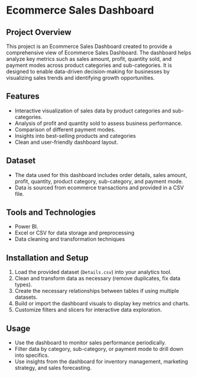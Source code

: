 # Ecommerce Sales Dashboard

## Project Overview
This project is an Ecommerce Sales Dashboard created to provide a comprehensive view of Ecommerce Sales Dashboard. The dashboard helps analyze key metrics such as sales amount, profit, quantity sold, and payment modes across product categories and sub-categories. It is designed to enable data-driven decision-making for businesses by visualizing sales trends and identifying growth opportunities.

## Features
- Interactive visualization of sales data by product categories and sub-categories.
- Analysis of profit and quantity sold to assess business performance.
- Comparison of different payment modes.
- Insights into best-selling products and categories
- Clean and user-friendly dashboard layout.

## Dataset
- The data used for this dashboard includes order details, sales amount, profit, quantity, product category, sub-category, and payment mode.
- Data is sourced from ecommerce transactions and provided in a CSV file.

## Tools and Technologies
- Power BI.
- Excel or CSV for data storage and preprocessing
- Data cleaning and transformation techniques

## Installation and Setup
1. Load the provided dataset (`Details.csv`) into your analytics tool.
2. Clean and transform data as necessary (remove duplicates, fix data types).
3. Create the necessary relationships between tables if using multiple datasets.
4. Build or import the dashboard visuals to display key metrics and charts.
5. Customize filters and slicers for interactive data exploration.

## Usage
- Use the dashboard to monitor sales performance periodically.
- Filter data by category, sub-category, or payment mode to drill down into specifics.
- Use insights from the dashboard for inventory management, marketing strategy, and sales forecasting.


